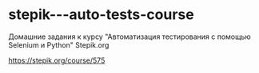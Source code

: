 # stepik---auto-tests-course
Домашние задания к курсу "Автоматизация тестирования с помощью Selenium и Python" Stepik.org

https://stepik.org/course/575
